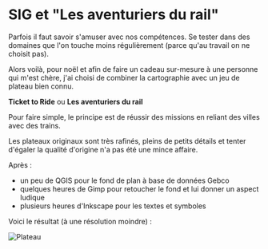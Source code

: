 # SIG et "Les aventuriers du rail"


Parfois il faut savoir s'amuser avec nos compétences.
Se tester dans des domaines que l'on touche moins régulièrement (parce qu'au travail on ne choisit pas).

Alors voilà, pour noël et afin de faire un cadeau sur-mesure à une personne qui m'est chère,
j'ai choisi de combiner la cartographie avec un jeu de plateau bien connu.

**Ticket to Ride** ou **Les aventuriers du rail**

Pour faire simple, le principe est de réussir des missions en reliant des villes avec des trains.


Les plateaux originaux sont très rafinés, pleins de petits détails et tenter 
d'égaler la qualité d'origine n'a pas été une mince affaire.

Après :
- un peu de QGIS pour le fond de plan à base de données Gebco
- quelques heures de Gimp pour retoucher le fond et lui donner un aspect ludique
- plusieurs heures d'Inkscape pour les textes et symboles

Voici le résultat (à une résolution moindre) :

![Plateau](/resources/plateau.png)






